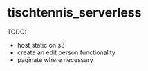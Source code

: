 # tischtennis_serverless

TODO:
- host static on s3
- create an edit person functionality
- paginate where necessary
